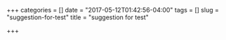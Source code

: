 +++
categories = []
date = "2017-05-12T01:42:56-04:00"
tags = []
slug = "suggestion-for-test"
title = "suggestion for test"

+++


